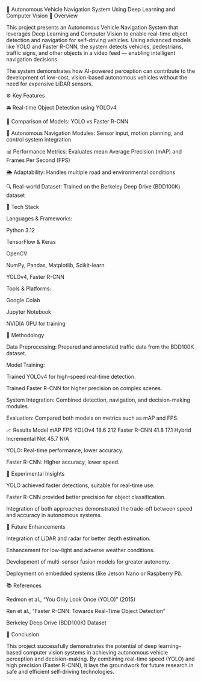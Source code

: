🚗 Autonomous Vehicle Navigation System Using Deep Learning and Computer Vision
🧠 Overview

This project presents an Autonomous Vehicle Navigation System that leverages Deep Learning and Computer Vision to enable real-time object detection and navigation for self-driving vehicles. Using advanced models like YOLO and Faster R-CNN, the system detects vehicles, pedestrians, traffic signs, and other objects in a video feed — enabling intelligent navigation decisions.

The system demonstrates how AI-powered perception can contribute to the development of low-cost, vision-based autonomous vehicles without the need for expensive LiDAR sensors.

⚙️ Key Features

🚘 Real-time Object Detection using YOLOv4

🧩 Comparison of Models: YOLO vs Faster R-CNN

🧭 Autonomous Navigation Modules: Sensor input, motion planning, and control system integration

📊 Performance Metrics: Evaluates mean Average Precision (mAP) and Frames Per Second (FPS)

🌦️ Adaptability: Handles multiple road and environmental conditions

🔍 Real-world Dataset: Trained on the Berkeley Deep Drive (BDD100K) dataset

🧰 Tech Stack

Languages & Frameworks:

Python 3.12

TensorFlow & Keras

OpenCV

NumPy, Pandas, Matplotlib, Scikit-learn

YOLOv4, Faster R-CNN

Tools & Platforms:

Google Colab

Jupyter Notebook

NVIDIA GPU for training

🧠 Methodology

Data Preprocessing: Prepared and annotated traffic data from the BDD100K dataset.

Model Training:

Trained YOLOv4 for high-speed real-time detection.

Trained Faster R-CNN for higher precision on complex scenes.

System Integration: Combined detection, navigation, and decision-making modules.

Evaluation: Compared both models on metrics such as mAP and FPS.

📈 Results
Model	mAP	FPS
YOLOv4	18.6	212
Faster R-CNN	41.8	17.1
Hybrid Incremental Net	45.7	N/A

YOLO: Real-time performance, lower accuracy.

Faster R-CNN: Higher accuracy, lower speed.

🔬 Experimental Insights

YOLO achieved faster detections, suitable for real-time use.

Faster R-CNN provided better precision for object classification.

Integration of both approaches demonstrated the trade-off between speed and accuracy in autonomous systems.

🚀 Future Enhancements

Integration of LiDAR and radar for better depth estimation.

Enhancement for low-light and adverse weather conditions.

Development of multi-sensor fusion models for greater autonomy.

Deployment on embedded systems (like Jetson Nano or Raspberry Pi).

📚 References

Redmon et al., “You Only Look Once (YOLO)” (2015)

Ren et al., “Faster R-CNN: Towards Real-Time Object Detection”

Berkeley Deep Drive (BDD100K) Dataset

🏁 Conclusion

This project successfully demonstrates the potential of deep learning–based computer vision systems in achieving autonomous vehicle perception and decision-making. By combining real-time speed (YOLO) and high precision (Faster R-CNN), it lays the groundwork for future research in safe and efficient self-driving technologies.